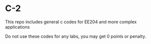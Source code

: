 # C-2
This repo includes general c codes for EE204 and  more complex applications

Do not use these codes for any labs, you may get 0 points or penalty.
